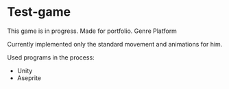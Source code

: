 # Test-game
This game is in progress. Made for portfolio. Genre Platform

Currently implemented only the standard movement and animations for him.

Used programs in the process:
- Unity
- Aseprite
